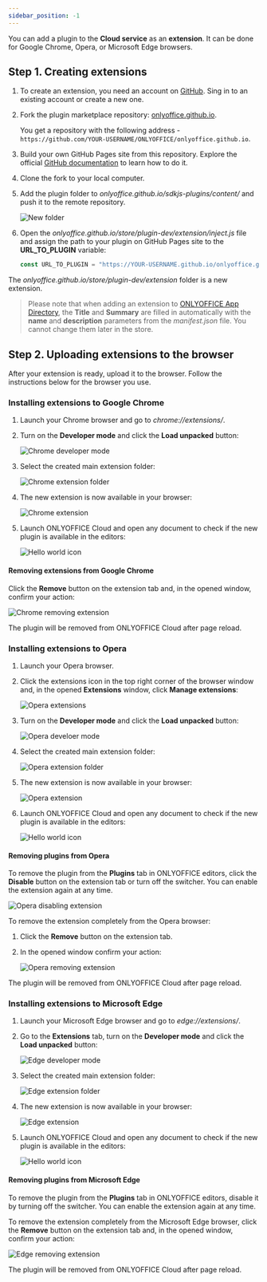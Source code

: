 ```yaml
---
sidebar_position: -1
---
```


You can add a plugin to the **Cloud service** as an **extension**. It can be done for Google Chrome, Opera, or Microsoft Edge browsers.

## Step 1. Creating extensions

1. To create an extension, you need an account on [GitHub](https://github.com/). Sing in to an existing account or create a new one.

2. Fork the plugin marketplace repository: [onlyoffice.github.io](https://github.com/ONLYOFFICE/onlyoffice.github.io).

   You get a repository with the following address - `https://github.com/YOUR-USERNAME/ONLYOFFICE/onlyoffice.github.io`.

3. Build your own GitHub Pages site from this repository. Explore the official [GitHub documentation](https://docs.github.com/en/pages/quickstart) to learn how to do it.

4. Clone the fork to your local computer.

5. Add the plugin folder to *onlyoffice.github.io/sdkjs-plugins/content/* and push it to the remote repository.

   ![New folder](/assets/images/plugins/new-folder.png)

6. Open the *onlyoffice.github.io/store/plugin-dev/extension/inject.js* file and assign the path to your plugin on GitHub Pages site to the **URL\_TO\_PLUGIN** variable:

   ``` ts
   const URL_TO_PLUGIN = "https://YOUR-USERNAME.github.io/onlyoffice.github.io/sdkjs-plugins/content/helloworld/"
   ```

The *onlyoffice.github.io/store/plugin-dev/extension* folder is a new extension.

> Please note that when adding an extension to [ONLYOFFICE App Directory](https://www.onlyoffice.com/en/app-directory), the **Title** and **Summary** are filled in automatically with the **name** and **description** parameters from the *manifest.json* file. You cannot change them later in the store.

## Step 2. Uploading extensions to the browser

After your extension is ready, upload it to the browser. Follow the instructions below for the browser you use.

### Installing extensions to Google Chrome

1. Launch your Chrome browser and go to *chrome://extensions/*.

2. Turn on the **Developer mode** and click the **Load unpacked** button:

   ![Chrome developer mode](/assets/images/plugins/chrome-developer-mode.png)

3. Select the created main extension folder:

   ![Chrome extension folder](/assets/images/plugins/chrome-extension-folder.png)

4. The new extension is now available in your browser:

   ![Chrome extension](/assets/images/plugins/chrome-extension.png)

5. Launch ONLYOFFICE Cloud and open any document to check if the new plugin is available in the editors:

   ![Hello world icon](/assets/images/plugins/helloworld_icon.png)

#### Removing extensions from Google Chrome

Click the **Remove** button on the extension tab and, in the opened window, confirm your action:

![Chrome removing extension](/assets/images/plugins/chrome-removing-extension.png)

The plugin will be removed from ONLYOFFICE Cloud after page reload.

### Installing extensions to Opera

1. Launch your Opera browser.

2. Click the extensions icon in the top right corner of the browser window and, in the opened **Extensions** window, click **Manage extensions**:

   ![Opera extensions](/assets/images/plugins/opera-extensions.png)

3. Turn on the **Developer mode** and click the **Load unpacked** button:

   ![Opera develoer mode](/assets/images/plugins/opera-developer-mode.png)

4. Select the created main extension folder:

   ![Opera extension folder](/assets/images/plugins/opera-extension-folder.png)

5. The new extension is now available in your browser:

   ![Opera extension](/assets/images/plugins/opera-extension.png)

6. Launch ONLYOFFICE Cloud and open any document to check if the new plugin is available in the editors:

   ![Hello world icon](/assets/images/plugins/helloworld_icon.png)

#### Removing plugins from Opera

To remove the plugin from the **Plugins** tab in ONLYOFFICE editors, click the **Disable** button on the extension tab or turn off the switcher. You can enable the extension again at any time.

![Opera disabling extension](/assets/images/plugins/opera-disabling-extension.png)

To remove the extension completely from the Opera browser:

1. Click the **Remove** button on the extension tab.

2. In the opened window confirm your action:

   ![Opera removing extension](/assets/images/plugins/opera-removing-extension.png)

The plugin will be removed from ONLYOFFICE Cloud after page reload.

### Installing extensions to Microsoft Edge

1. Launch your Microsoft Edge browser and go to *edge://extensions/*.

2. Go to the **Extensions** tab, turn on the **Developer mode** and click the **Load unpacked** button:

   ![Edge developer mode](/assets/images/plugins/edge-developer-mode.png)

3. Select the created main extension folder:

   ![Edge extension folder](/assets/images/plugins/edge-extension-folder.png)

4. The new extension is now available in your browser:

   ![Edge extension](/assets/images/plugins/edge-extension.png)

5. Launch ONLYOFFICE Cloud and open any document to check if the new plugin is available in the editors:

   ![Hello world icon](/assets/images/plugins/helloworld_icon.png)

#### Removing plugins from Microsoft Edge

To remove the plugin from the **Plugins** tab in ONLYOFFICE editors, disable it by turning off the switcher. You can enable the extension again at any time.

To remove the extension completely from the Microsoft Edge browser, click the **Remove** button on the extension tab and, in the opened window, confirm your action:

![Edge removing extension](/assets/images/plugins/edge-removing-extension.png)

The plugin will be removed from ONLYOFFICE Cloud after page reload.
